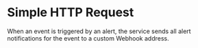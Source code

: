 # Simple HTTP Request 

When an event is triggered by an alert, the service sends all alert notifications for the event to a custom Webhook address.